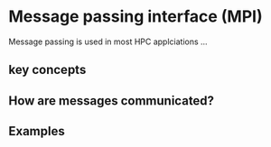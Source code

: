# Message passing interface (MPI)

Message passing is used in most HPC applciations ...

## key concepts


## How are messages communicated?


## Examples